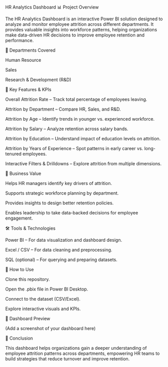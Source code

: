 HR Analytics Dashboard
📊 Project Overview

The HR Analytics Dashboard is an interactive Power BI solution designed to analyze and monitor employee attrition across different departments. It provides valuable insights into workforce patterns, helping organizations make data-driven HR decisions to improve employee retention and performance.

🏢 Departments Covered

Human Resource

Sales

Research & Development (R&D)

🔑 Key Features & KPIs

Overall Attrition Rate – Track total percentage of employees leaving.

Attrition by Department – Compare HR, Sales, and R&D.

Attrition by Age – Identify trends in younger vs. experienced workforce.

Attrition by Salary – Analyze retention across salary bands.

Attrition by Education – Understand impact of education levels on attrition.

Attrition by Years of Experience – Spot patterns in early career vs. long-tenured employees.

Interactive Filters & Drilldowns – Explore attrition from multiple dimensions.

🎯 Business Value

Helps HR managers identify key drivers of attrition.

Supports strategic workforce planning by department.

Provides insights to design better retention policies.

Enables leadership to take data-backed decisions for employee engagement.

🛠️ Tools & Technologies

Power BI – For data visualization and dashboard design.

Excel / CSV – For data cleaning and preprocessing.

SQL (optional) – For querying and preparing datasets.

🚀 How to Use

Clone this repository.

Open the .pbix file in Power BI Desktop.

Connect to the dataset (CSV/Excel).

Explore interactive visuals and KPIs.

📸 Dashboard Preview

(Add a screenshot of your dashboard here)

📌 Conclusion

This dashboard helps organizations gain a deeper understanding of employee attrition patterns across departments, empowering HR teams to build strategies that reduce turnover and improve retention.
